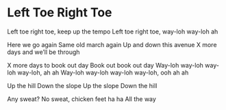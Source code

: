 # Left Toe Right Toe

Left toe right toe, keep up the tempo
Left toe right toe, way-loh way-loh ah

Here we go again
Same old march again
Up and down this avenue
X more days and we’ll be through

X more days to book out day
Book out book out day
Way-loh way-loh way-loh way-loh, ah ah
Way-loh way-loh way-loh way-loh, ooh ah ah

Up the hill
Down the slope
Up the slope
Down the hill

Any sweat?
No sweat, chicken feet ha ha
All the way
